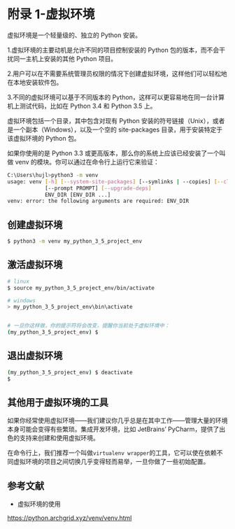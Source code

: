 # 附录 1-虚拟环境

虚拟环境是一个轻量级的、独立的 Python 安装。

1.虚拟环境的主要动机是允许不同的项目控制安装的 Python 包的版本，而不会干扰同一主机上安装的其他 Python 项目。

2.用户可以在不需要系统管理员权限的情况下创建虚拟环境，这样他们可以轻松地在本地安装软件包。

3.不同的虚拟环境可以基于不同版本的 Python，这样可以更容易地在同一台计算机上测试代码，比如在 Python 3.4 和 Python 3.5 上。

虚拟环境包括一个目录，其中包含对现有 Python 安装的符号链接（Unix），或者是一个副本（Windows），以及一个空的 site-packages 目录，用于安装特定于该虚拟环境的 Python 包。

如果你使用的是 Python 3.3 或更高版本，那么你的系统上应该已经安装了一个叫做 venv 的模块。你可以通过在命令行上运行它来验证：

```sh
C:\Users\hujl>python3 -m venv
usage: venv [-h] [--system-site-packages] [--symlinks | --copies] [--clear] [--upgrade] [--without-pip]
            [--prompt PROMPT] [--upgrade-deps]
            ENV_DIR [ENV_DIR ...]
venv: error: the following arguments are required: ENV_DIR
```

## 创建虚拟环境

```sh
$ python3 -m venv my_python_3_5_project_env
```

## 激活虚拟环境

```sh
# linux
$ source my_python_3_5_project_env/bin/activate

# windows
> my_python_3_5_project_env\bin\activate


# 一旦你这样做，你的提示符将会改变，提醒你当前处于虚拟环境中：
(my_python_3_5_project_env) $

```

## 退出虚拟环境

```sh
(my_python_3_5_project_env) $ deactivate
$
```

## 其他用于虚拟环境的工具

如果你经常使用虚拟环境——我们建议你几乎总是在其中工作——管理大量的环境本身可能会变得有些繁琐。集成开发环境，比如 JetBrains’ PyCharm，提供了出色的支持来创建和使用虚拟环境。

在命令行上，我们推荐一个叫做`virtualenv wrapper`的工具，它可以使在依赖不同虚拟环境的项目之间切换几乎变得轻而易举，一旦你做了一些初始配置。

## 参考文献

- 虚拟环境的使用

https://python.archgrid.xyz/venv/venv.html
